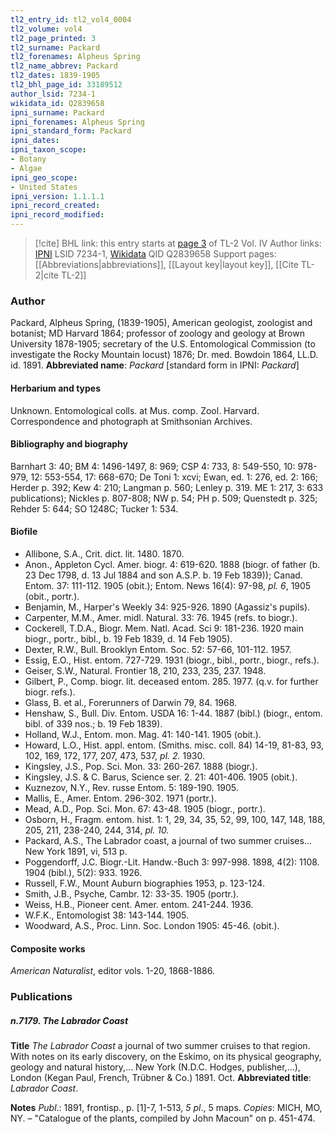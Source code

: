 ```yaml
---
tl2_entry_id: tl2_vol4_0004
tl2_volume: vol4
tl2_page_printed: 3
tl2_surname: Packard
tl2_forenames: Alpheus Spring
tl2_name_abbrev: Packard
tl2_dates: 1839-1905
tl2_bhl_page_id: 33189512
author_lsid: 7234-1
wikidata_id: Q2839658
ipni_surname: Packard
ipni_forenames: Alpheus Spring
ipni_standard_form: Packard
ipni_dates: 
ipni_taxon_scope: 
- Botany
- Algae
ipni_geo_scope: 
- United States
ipni_version: 1.1.1.1
ipni_record_created: 
ipni_record_modified:
---
```


> [!cite] BHL link: this entry starts at [page 3](https://www.biodiversitylibrary.org/page/33189512) of TL-2 Vol. IV
> Author links: [IPNI](https://www.ipni.org/a/7234-1) LSID 7234-1, [Wikidata](https://www.wikidata.org/wiki/Q2839658) QID Q2839658
> Support pages: [[Abbreviations|abbreviations]], [[Layout key|layout key]], [[Cite TL-2|cite TL-2]]

### Author

Packard, Alpheus Spring, (1839-1905), American geologist, zoologist and botanist; MD Harvard 1864; professor of zoology and geology at Brown University 1878-1905; secretary of the U.S. Entomological Commission (to investigate the Rocky Mountain locust) 1876; Dr. med. Bowdoin 1864, LL.D. id. 1891. 
**Abbreviated name**: *Packard* \[standard form in IPNI: *Packard*\]

#### Herbarium and types

Unknown. Entomological colls. at Mus. comp. Zool. Harvard. Correspondence and photograph at Smithsonian Archives.

#### Bibliography and biography

Barnhart 3: 40; BM 4: 1496-1497, 8: 969; CSP 4: 733, 8: 549-550, 10: 978-979, 12: 553-554, 17: 668-670; De Toni 1: xcvi; Ewan, ed. 1: 276, ed. 2: 166; Herder p. 392; Kew 4: 210; Langman p. 560; Lenley p. 319. ME 1: 217, 3: 633 publications); Nickles p. 807-808; NW p. 54; PH p. 509; Quenstedt p. 325; Rehder 5: 644; SO 1248C; Tucker 1: 534.

#### Biofile

- Allibone, S.A., Crit. dict. lit. 1480. 1870.
- Anon., Appleton Cycl. Amer. biogr. 4: 619-620. 1888 (biogr. of father (b. 23 Dec 1798, d. 13 Jul 1884 and son A.S.P. b. 19 Feb 1839)); Canad. Entom. 37: 111-112. 1905 (obit.); Entom. News 16(4): 97-98, *pl. 6*, 1905 (obit., portr.).
- Benjamin, M., Harper's Weekly 34: 925-926. 1890 (Agassiz's pupils).
- Carpenter, M.M., Amer. midl. Natural. 33: 76. 1945 (refs. to biogr.).
- Cockerell, T.D.A., Biogr. Mem. Natl. Acad. Sci 9: 181-236. 1920 main biogr., portr., bibl., b. 19 Feb 1839, d. 14 Feb 1905).
- Dexter, R.W., Bull. Brooklyn Entom. Soc. 52: 57-66, 101-112. 1957.
- Essig, E.O., Hist. entom. 727-729. 1931 (biogr., bibl., portr., biogr., refs.).
- Geiser, S.W., Natural. Frontier 18, 210, 233, 235, 237. 1948.
- Gilbert, P., Comp. biogr. lit. deceased entom. 285. 1977. (q.v. for further biogr. refs.).
- Glass, B. et al., Forerunners of Darwin 79, 84. 1968.
- Henshaw, S., Bull. Div. Entom. USDA 16: 1-44. 1887 (bibl.) (biogr., entom. bibl. of 339 nos.; b. 19 Feb 1839).
- Holland, W.J., Entom. mon. Mag. 41: 140-141. 1905 (obit.).
- Howard, L.O., Hist. appl. entom. (Smiths. misc. coll. 84) 14-19, 81-83, 93, 102, 169, 172, 177, 207, 473, 537, *pl. 2.* 1930.
- Kingsley, J.S., Pop. Sci. Mon. 33: 260-267. 1888 (biogr.).
- Kingsley, J.S. & C. Barus, Science ser. 2. 21: 401-406. 1905 (obit.).
- Kuznezov, N.Y., Rev. russe Entom. 5: 189-190. 1905.
- Mallis, E., Amer. Entom. 296-302. 1971 (portr.).
- Mead, A.D., Pop. Sci. Mon. 67: 43-48. 1905 (biogr., portr.).
- Osborn, H., Fragm. entom. hist. 1: 1, 29, 34, 35, 52, 99, 100, 147, 148, 188, 205, 211, 238-240, 244, 314, *pl. 10.*
- Packard, A.S., The Labrador coast, a journal of two summer cruises... New York 1891, vi, 513 p.
- Poggendorff, J.C. Biogr.-Lit. Handw.-Buch 3: 997-998. 1898, 4(2): 1108. 1904 (bibl.), 5(2): 933. 1926.
- Russell, F.W., Mount Auburn biographies 1953, p. 123-124.
- Smith, J.B., Psyche, Cambr. 12: 33-35. 1905 (portr.).
- Weiss, H.B., Pioneer cent. Amer. entom. 241-244. 1936.
- W.F.K., Entomologist 38: 143-144. 1905.
- Woodward, A.S., Proc. Linn. Soc. London 1905: 45-46. (obit.).

#### Composite works

*American Naturalist*, editor vols. 1-20, 1868-1886.

### Publications

##### n.7179. The Labrador Coast

**Title**
*The Labrador Coast* a journal of two summer cruises to that region. With notes on its early discovery, on the Eskimo, on its physical geography, geology and natural history,... New York (N.D.C. Hodges, publisher,...), London (Kegan Paul, French, Trübner & Co.) 1891. Oct.
**Abbreviated title**: *Labrador Coast*.

**Notes**
*Publ*.: 1891, frontisp., p. \[1\]-7, 1-513, *5 pl*., 5 maps. *Copies*: MICH, MO, NY. – "Catalogue of the plants, compiled by John Macoun" on p. 451-474.

